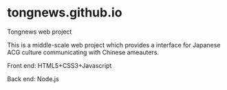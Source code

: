 # tongnews.github.io
Tongnews web project

This is a middle-scale web project which provides a interface for Japanese ACG culture communicating with Chinese ameauters. 

Front end:
HTML5+CSS3+Javascript

Back end:
Node.js
